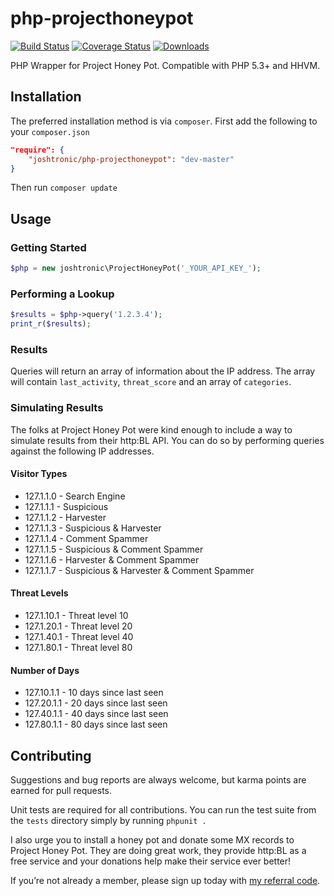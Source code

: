# php-projecthoneypot

[![Build Status](http://img.shields.io/travis/joshtronic/php-projecthoneypot.svg?style=flat)][travis]
[![Coverage Status](http://img.shields.io/coveralls/joshtronic/php-projecthoneypot.svg?style=flat)][coveralls]
[![Downloads](http://img.shields.io/packagist/dm/joshtronic/php-projecthoneypot.svg?style=flat)][packagist]

PHP Wrapper for Project Honey Pot. Compatible with PHP 5.3+ and HHVM.

## Installation

The preferred installation method is via `composer`. First add the following
to your `composer.json`

```json
"require": {
    "joshtronic/php-projecthoneypot": "dev-master"
}
```

Then run `composer update`

## Usage

### Getting Started

```php
$php = new joshtronic\ProjectHoneyPot('_YOUR_API_KEY_');
```

### Performing a Lookup

```php
$results = $php->query('1.2.3.4');
print_r($results);
```

### Results

Queries will return an array of information about the IP address. The array
will contain `last_activity`, `threat_score` and an array of `categories`.

### Simulating Results

The folks at Project Honey Pot were kind enough to include a way to simulate
results from their http:BL API. You can do so by performing queries against
the following IP addresses.

#### Visitor Types

* 127.1.1.0 - Search Engine
* 127.1.1.1 - Suspicious
* 127.1.1.2 - Harvester
* 127.1.1.3 - Suspicious & Harvester
* 127.1.1.4 - Comment Spammer
* 127.1.1.5 - Suspicious & Comment Spammer
* 127.1.1.6 - Harvester & Comment Spammer
* 127.1.1.7 - Suspicious & Harvester & Comment Spammer

#### Threat Levels

* 127.1.10.1 - Threat level 10
* 127.1.20.1 - Threat level 20
* 127.1.40.1 - Threat level 40
* 127.1.80.1 - Threat level 80

#### Number of Days

* 127.10.1.1 - 10 days since last seen
* 127.20.1.1 - 20 days since last seen
* 127.40.1.1 - 40 days since last seen
* 127.80.1.1 - 80 days since last seen

## Contributing

Suggestions and bug reports are always welcome, but karma points are earned
for pull requests.

Unit tests are required for all contributions. You can run the test suite from
the `tests` directory simply by running `phpunit .`

I also urge you to install a honey pot and donate some MX records to Project
Honey Pot. They are doing great work, they provide http:BL as a free service
and your donations help make their service ever better!

If you’re not already a member, please sign up today with
[my referral code][referral].

[coveralls]: https://coveralls.io/r/joshtronic/php-projecthoneypot
[gittip]:    https://www.gittip.com/joshtronic/
[packagist]: https://packagist.org/packages/joshtronic/php-projecthoneypot
[referral]:  http://www.projecthoneypot.org?rf=123193
[travis]:    http://travis-ci.org/joshtronic/php-projecthoneypot
